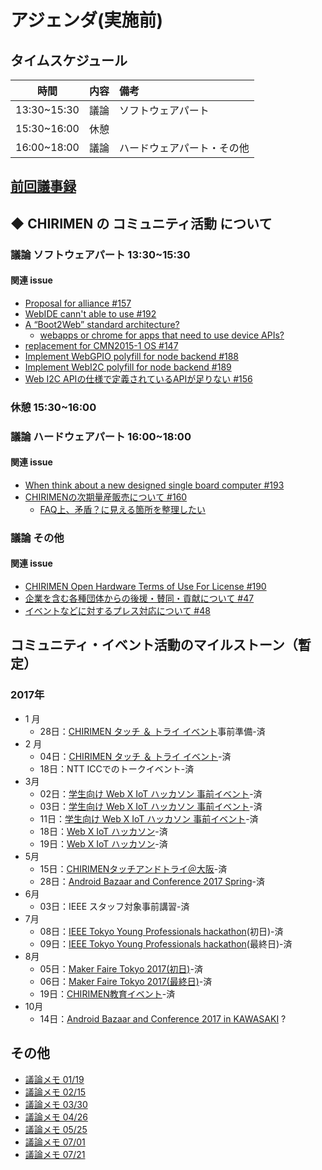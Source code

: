 # アジェンダ(実施前)

## タイムスケジュール
|時間|内容|備考|
|:----:|:----:|:----|
|13:30~15:30|議論 |ソフトウェアパート||
|15:30~16:00|休憩 ||
|16:00~18:00|議論 |ハードウェアパート・その他||

## [前回議事録](meeting-2017.07.01.md)

## ◆ CHIRIMEN の コミュニティ活動 について

### 議論 ソフトウェアパート 13:30~15:30
#### 関連 issue
- [Proposal for alliance #157](https://github.com/chirimen-oh/any-issues/issues/157)
 - [WebIDE cann't able to use #192](https://github.com/chirimen-oh/any-issues/issues/192)
 - [A “Boot2Web” standard architecture?](https://discourse.mozilla.org/t/a-boot2web-standard-architecture/11810/3)
   - [webapps or chrome for apps that need to use device APIs?](https://github.com/asppsa/boot2web-design/issues/1)
- [replacement for CMN2015-1 OS #147](https://github.com/chirimen-oh/any-issues/issues/147 )
- [Implement WebGPIO polyfill for node backend #188](https://github.com/chirimen-oh/any-issues/issues/188)
- [Implement WebI2C polyfill for node backend #189](https://github.com/chirimen-oh/any-issues/issues/189)
- [Web I2C APIの仕様で定義されているAPIが足りない #156](https://github.com/chirimen-oh/any-issues/issues/156)

###  休憩 15:30~16:00

### 議論 ハードウェアパート 16:00~18:00
#### 関連 issue
- [When think about a new designed single board computer #193](https://github.com/chirimen-oh/any-issues/issues/193)
- [CHIRIMENの次期量産販売について #160](https://github.com/chirimen-oh/any-issues/issues/160)
  - [FAQ上、矛盾？に見える箇所を整理したい](https://chirimen.org/docs/ja/FAQ.html)

###  議論 その他
#### 関連 issue
- [CHIRIMEN Open Hardware Terms of Use For License #190](https://github.com/chirimen-oh/any-issues/issues/190)
- [ 企業を含む各種団体からの後援・賛同・貢献について #47  ](https://github.com/chirimen-oh/any-issues/issues/47)
- [ イベントなどに対するプレス対応について #48  ](https://github.com/chirimen-oh/any-issues/issues/48)

## コミュニティ・イベント活動のマイルストーン（暫定）
### 2017年
- 1 月
  - 28日：[CHIRIMEN タッチ ＆ トライ イベント](https://chirimen-oh.connpass.com/event/47706/)事前準備-済
- 2 月
  - 04日：[CHIRIMEN タッチ ＆ トライ イベント](https://chirimen-oh.connpass.com/event/47706/)-済
  - 18日：NTT ICCでのトークイベント-済
- 3月
  - 02日：[学生向け Web X IoT ハッカソン 事前イベント](https://connpass.com/event/49593/)-済
  - 03日：[学生向け Web X IoT ハッカソン 事前イベント](https://connpass.com/event/49593/)-済
  - 11日：[学生向け Web X IoT ハッカソン 事前イベント](https://connpass.com/event/49593/)-済
  - 18日：[Web X IoT ハッカソン](https://browserobo.github.io/hackathon2017/)-済
  - 19日：[Web X IoT ハッカソン](https://browserobo.github.io/hackathon2017/)-済
- 5月
  - 15日：[CHIRIMENタッチアンドトライ＠大阪](https://connpass.com/event/56668/)-済
  - 28日：[Android Bazaar and Conference 2017 Spring](http://abc.android-group.jp/2017s/)-済
- 6月
  - 03日：IEEE スタッフ対象事前講習-済
- 7月
  - 08日：[IEEE Tokyo Young Professionals hackathon](http://sites.ieee.org/sb-keio/ieee-hackathons-2017/)(初日)-済
  - 09日：[IEEE Tokyo Young Professionals hackathon](http://sites.ieee.org/sb-keio/ieee-hackathons-2017/)(最終日)-済
- 8月
  - 05日：[Maker Faire Tokyo 2017(初日)](http://makezine.jp/event/mft2017/)-済
  - 06日：[Maker Faire Tokyo 2017(最終日)](http://makezine.jp/event/mft2017/)-済
  - 19日：[CHIRIMEN教育イベント](https://chirimen-oh.connpass.com/event/61533/)-済
- 10月
  - 14日：[Android Bazaar and Conference 2017 in KAWASAKI](http://abc.android-group.jp/2017a/) ?

## その他
- [議論メモ 01/19](https://public.etherpad-mozilla.org/p/chirimen-20170119)
- [議論メモ 02/15](https://public.etherpad-mozilla.org/p/chirimen-20170215)
- [議論メモ 03/30](https://public.etherpad-mozilla.org/p/chirimen-20170330)
- [議論メモ 04/26](https://public.etherpad-mozilla.org/p/chirimen-20170426)
- [議論メモ 05/25](https://public.etherpad-mozilla.org/p/chirimen-20170525)
- [議論メモ 07/01](https://public.etherpad-mozilla.org/p/chirimen-20170701)
- [議論メモ 07/21](https://public.etherpad-mozilla.org/p/chirimen-20170721)
